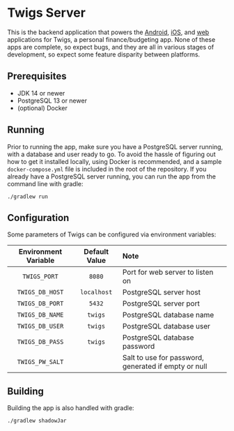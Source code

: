 # Twigs Server

This is the backend application that powers the [Android](../../../twigs-android), [iOS](../../../twigs-ios), and [web](../../../twigs-web) applications for Twigs, a personal finance/budgeting app. None of these apps are complete, so expect bugs, and they are all in various stages of development, so expect some feature disparity between platforms.

## Prerequisites

- JDK 14 or newer
- PostgreSQL 13 or newer
- (optional) Docker

## Running

Prior to running the app, make sure you have a PostgreSQL server running, with a database and user ready to go. To avoid the hassle of figuring out how to get it installed locally, using Docker is recommended, and a sample `docker-compose.yml` file is included in the root of the repository. If you already have a PostgreSQL server running, you can run the app from the command line with gradle:

    ./gradlew run

## Configuration

Some parameters of Twigs can be configured via environment variables:

Environment Variable|Default Value|Note
:---:|:---:|:---
`TWIGS_PORT`|`8080`|Port for web server to listen on
`TWIGS_DB_HOST`|`localhost`|PostgreSQL server host
`TWIGS_DB_PORT`|`5432`|PostgreSQL server port
`TWIGS_DB_NAME`|`twigs`|PostgreSQL database name
`TWIGS_DB_USER`|`twigs`|PostgreSQL database user
`TWIGS_DB_PASS`|`twigs`|PostgreSQL database password
`TWIGS_PW_SALT`||Salt to use for password, generated if empty or null

## Building

Building the app is also handled with gradle:

    ./gradlew shadowJar

